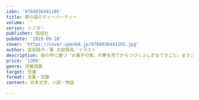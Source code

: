 ```yaml
---
isbn: '9784036441105'
title: 夢の森のティーパーティー
volume: ''
series: シノダ！
publisher: 偕成社
pubdate: '2019-09-18'
cover: 'https://cover.openbd.jp/9784036441105.jpg'
author: 富安陽子／著 大庭賢哉／イラスト
description: 森の中に建つ〝お菓子の家〟の夢を見てからつづくふしぎなできごと。まきこまれた絶体絶命のピンチから、ユイは脱出できるのか。
price: '1300'
genre: 児童図書
target: 児童
format: 全集・双書
content: 日本文学、小説・物語

---
```

